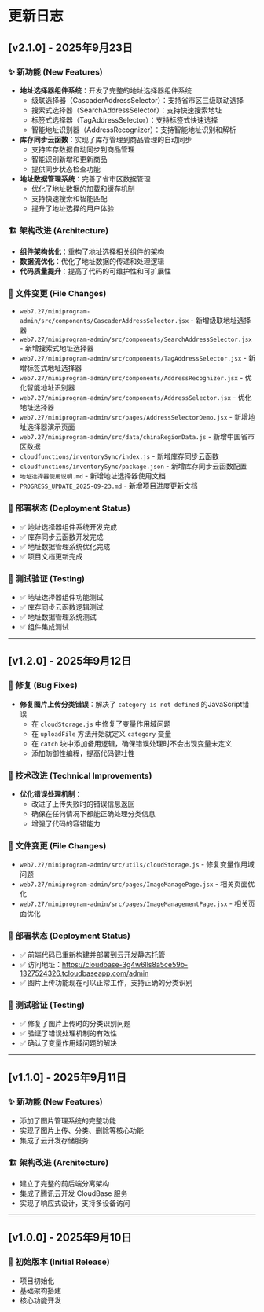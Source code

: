# 更新日志

## [v2.1.0] - 2025年9月23日

### ✨ 新功能 (New Features)
- **地址选择器组件系统**：开发了完整的地址选择器组件系统
  - 级联选择器（CascaderAddressSelector）：支持省市区三级联动选择
  - 搜索式选择器（SearchAddressSelector）：支持快速搜索地址
  - 标签式选择器（TagAddressSelector）：支持标签式快速选择
  - 智能地址识别器（AddressRecognizer）：支持智能地址识别和解析
- **库存同步云函数**：实现了库存管理到商品管理的自动同步
  - 支持库存数据自动同步到商品管理
  - 智能识别新增和更新商品
  - 提供同步状态检查功能
- **地址数据管理系统**：完善了省市区数据管理
  - 优化了地址数据的加载和缓存机制
  - 支持快速搜索和智能匹配
  - 提升了地址选择的用户体验

### 🏗️ 架构改进 (Architecture)
- **组件架构优化**：重构了地址选择相关组件的架构
- **数据流优化**：优化了地址数据的传递和处理逻辑
- **代码质量提升**：提高了代码的可维护性和可扩展性

### 📁 文件变更 (File Changes)
- `web7.27/miniprogram-admin/src/components/CascaderAddressSelector.jsx` - 新增级联地址选择器
- `web7.27/miniprogram-admin/src/components/SearchAddressSelector.jsx` - 新增搜索式地址选择器
- `web7.27/miniprogram-admin/src/components/TagAddressSelector.jsx` - 新增标签式地址选择器
- `web7.27/miniprogram-admin/src/components/AddressRecognizer.jsx` - 优化智能地址识别器
- `web7.27/miniprogram-admin/src/components/AddressSelector.jsx` - 优化地址选择器
- `web7.27/miniprogram-admin/src/pages/AddressSelectorDemo.jsx` - 新增地址选择器演示页面
- `web7.27/miniprogram-admin/src/data/chinaRegionData.js` - 新增中国省市区数据
- `cloudfunctions/inventorySync/index.js` - 新增库存同步云函数
- `cloudfunctions/inventorySync/package.json` - 新增库存同步云函数配置
- `地址选择器使用说明.md` - 新增地址选择器使用文档
- `PROGRESS_UPDATE_2025-09-23.md` - 新增项目进度更新文档

### 🚀 部署状态 (Deployment Status)
- ✅ 地址选择器组件系统开发完成
- ✅ 库存同步云函数开发完成
- ✅ 地址数据管理系统优化完成
- ✅ 项目文档更新完成

### 🧪 测试验证 (Testing)
- ✅ 地址选择器组件功能测试
- ✅ 库存同步云函数逻辑测试
- ✅ 地址数据管理系统测试
- ✅ 组件集成测试

---

## [v1.2.0] - 2025年9月12日

### 🐛 修复 (Bug Fixes)
- **修复图片上传分类错误**：解决了 `category is not defined` 的JavaScript错误
  - 在 `cloudStorage.js` 中修复了变量作用域问题
  - 在 `uploadFile` 方法开始就定义 `category` 变量
  - 在 `catch` 块中添加备用逻辑，确保错误处理时不会出现变量未定义
  - 添加防御性编程，提高代码健壮性

### 🔧 技术改进 (Technical Improvements)
- **优化错误处理机制**：
  - 改进了上传失败时的错误信息返回
  - 确保在任何情况下都能正确处理分类信息
  - 增强了代码的容错能力

### 📁 文件变更 (File Changes)
- `web7.27/miniprogram-admin/src/utils/cloudStorage.js` - 修复变量作用域问题
- `web7.27/miniprogram-admin/src/pages/ImageManagePage.jsx` - 相关页面优化
- `web7.27/miniprogram-admin/src/pages/ImageManagementPage.jsx` - 相关页面优化

### 🚀 部署状态 (Deployment Status)
- ✅ 前端代码已重新构建并部署到云开发静态托管
- ✅ 访问地址：https://cloudbase-3g4w6lls8a5ce59b-1327524326.tcloudbaseapp.com/admin
- ✅ 图片上传功能现在可以正常工作，支持正确的分类识别

### 🧪 测试验证 (Testing)
- ✅ 修复了图片上传时的分类识别问题
- ✅ 验证了错误处理机制的有效性
- ✅ 确认了变量作用域问题的解决

---

## [v1.1.0] - 2025年9月11日

### ✨ 新功能 (New Features)
- 添加了图片管理系统的完整功能
- 实现了图片上传、分类、删除等核心功能
- 集成了云开发存储服务

### 🏗️ 架构改进 (Architecture)
- 建立了完整的前后端分离架构
- 集成了腾讯云开发 CloudBase 服务
- 实现了响应式设计，支持多设备访问

---

## [v1.0.0] - 2025年9月10日

### 🎉 初始版本 (Initial Release)
- 项目初始化
- 基础架构搭建
- 核心功能开发

